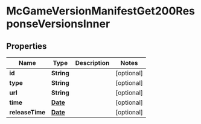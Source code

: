 

# McGameVersionManifestGet200ResponseVersionsInner

## Properties

Name | Type | Description | Notes
------------ | ------------- | ------------- | -------------
**id** | **String** |  |  [optional]
**type** | **String** |  |  [optional]
**url** | **String** |  |  [optional]
**time** | [**Date**](Date.md) |  |  [optional]
**releaseTime** | [**Date**](Date.md) |  |  [optional]




